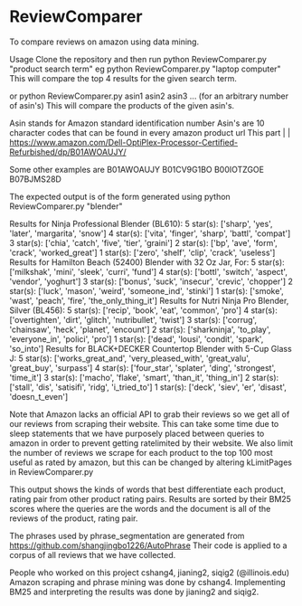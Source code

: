 # ReviewComparer
To compare reviews on amazon using data mining.

Usage
Clone the repository and then run
python ReviewComparer.py "product search term"
eg
python ReviewComparer.py "laptop computer"
This will compare the top 4 results for the given search term.

or
python ReviewComparer.py asin1 asin2 asin3 ... (for an arbitrary number of asin's)
This will compare the products of the given asin's.

Asin stands for Amazon standard identification number
Asin's are 10 character codes that can be found in every amazon product url
                                                                        This part
                                                                        |        |    
https://www.amazon.com/Dell-OptiPlex-Processor-Certified-Refurbished/dp/B01AWOAUJY/

Some other examples are
B01AWOAUJY
B01CV9G1BO
B00IOTZGOE
B07BJMS28D


The expected output is of the form
generated using
python ReviewComparer.py "blender"

Results for Ninja Professional Blender (BL610):
5 star(s): ['sharp', 'yes', 'later', 'margarita', 'snow']
4 star(s): ['vita', 'finger', 'sharp', 'battl', 'compat']
3 star(s): ['chia', 'catch', 'five', 'tier', 'graini']
2 star(s): ['bp', 'ave', 'form', 'crack', 'worked_great']
1 star(s): ['zero', 'shelf', 'clip', 'crack', 'useless']
Results for Hamilton Beach (52400) Blender with 32 Oz Jar, For:
5 star(s): ['milkshak', 'mini', 'sleek', 'curri', 'fund']
4 star(s): ['bottl', 'switch', 'aspect', 'vendor', 'yoghurt']
3 star(s): ['bonus', 'suck', 'insecur', 'crevic', 'chopper']
2 star(s): ['luck', 'mason', 'weird', 'someone_ind', 'stinki']
1 star(s): ['smoke', 'wast', 'peach', 'fire', 'the_only_thing_it']
Results for Nutri Ninja Pro Blender, Silver (BL456):
5 star(s): ['recip', 'book', 'eat', 'common', 'pro']
4 star(s): ['overtighten', 'dirt', 'glitch', 'nutribullet', 'twist']
3 star(s): ['corrug', 'chainsaw', 'heck', 'planet', 'encount']
2 star(s): ['sharkninja', 'to_play', 'everyone_in', 'polici', 'pro']
1 star(s): ['dead', 'lousi', 'condit', 'spark', 'so_into']
Results for BLACK+DECKER Countertop Blender with 5-Cup Glass J:
5 star(s): ['works_great_and', 'very_pleased_with', 'great_valu', 'great_buy', 'surpass']
4 star(s): ['four_star', 'splater', 'ding', 'strongest', 'time_it']
3 star(s): ['macho', 'flake', 'smart', 'than_it', 'thing_in']
2 star(s): ['stall', 'dis', 'satisifi', 'ridg', 'i_tried_to']
1 star(s): ['deck', 'siev', 'er', 'disast', 'doesn_t_even']



Note that Amazon lacks an official API to grab their reviews so we get all of our reviews from scraping their website. This can take some time due to sleep statements that we have purposely placed between queries to amazon in order to prevent getting ratelimited by their website. We also limit the number of reviews we scrape for each product to the top 100 most useful as rated by amazon, but this can be changed by altering kLimitPages in ReviewComparer.py 

This output shows the kinds of words that best differentiate each product, rating pair from other product rating pairs.
Results are sorted by their BM25 scores where the queries are the words and the document is all of the reviews of the product, rating pair.


The phrases used by phrase_segmentation are generated from https://github.com/shangjingbo1226/AutoPhrase
Their code is applied to a corpus of all reviews that we have collected.

People who worked on this project
cshang4, jianing2, siqig2 (@illinois.edu)
Amazon scraping and phrase mining was done by cshang4.
Implementing BM25 and interpreting the results was done by jianing2 and siqig2.




